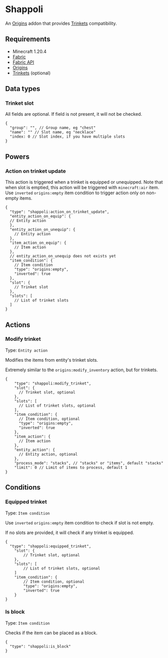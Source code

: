 # Shappoli

An [Origins](https://modrinth.com/mod/origins) addon that provides [Trinkets](https://modrinth.com/mod/trinkets)
compatibility.

## Requirements

- Minecraft 1.20.4
- [Fabric](https://fabricmc.net/)
- [Fabric API](https://modrinth.com/mod/fabric-api)
- [Origins](https://modrinth.com/mod/origins)
- [Trinkets](https://modrinth.com/mod/trinkets) (optional)

## Data types

### Trinket slot

All fields are optional. If field is not present, it will not be checked.

```jsonc
{
  "group": "", // Group name, eg "chest"
  "name": "" // Slot name, eg "necklace"
  "index: 0 // Slot index, if you have multiple slots
}
```

## Powers

### Action on trinket update

This action is triggered when a trinket is equipped or unequipped. Note that when slot is emptied, this action will be
triggered with `minecraft:air` item. Use `inverted` `origins:empty` item condition to trigger action only on non-empty
items.

```jsonc
{
  "type": "shappoli:action_on_trinket_update",
  "entity_action_on_equip": {
  // Entity action
  },
  "entity_action_on_unequip": {
    // Entity action
  },
  "item_action_on_equip": {
    // Item action
  },
  // entity_action_on_unequip does not exists yet
  "item_condition": {
    // Item condition
    "type": "origins:empty",
    "inverted": true
  },
  "slot": {
    // Trinket slot
  },
  "slots": [
    // List of trinket slots
  ]
}
```

## Actions

### Modify trinket

Type: `Entity action`

Modifies the items from entity's trinket slots.

Extremely similar to the `origins:modify_inventory` action, but for trinkets.

```jsonc
{
    "type": "shappoli:modify_trinket",
    "slot": {
      // Trinket slot, optional
    },
    "slots": [
      // List of trinket slots, optional
    ],
    "item_condition": {
      // Item condition, optional
      "type": "origins:empty",
      "inverted": true
    },
    "item_action": {
      // Item action
    },
    "entity_action": {
      // Entity action, optional
    },
    "process_mode": "stacks", // "stacks" or "items", default "stacks"
    "limit": 0 // Limit of items to process, default 1
}
```

## Conditions

### Equipped trinket

Type: `Item condition`

Use `inverted` `origins:empty` item condition to check if slot is not empty.

If no slots are provided, it will check if any trinket is equipped.

```jsonc
{
  "type": "shappoli:equipped_trinket",
    "slot": {
        // Trinket slot, optional
    },
    "slots": [
        // List of trinket slots, optional
    ]
    "item_condition": {
        // Item condition, optional
        "type": "origins:empty",
        "inverted": true
    }
}
```

### Is block

Type: `Item condition`

Checks if the item can be placed as a block.

```jsonc
{
  "type": "shappoli:is_block"
}
```
